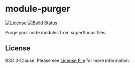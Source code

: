 # module-purger
[![License](https://img.shields.io/badge/License-BSD%203--Clause-green.svg)]() 
[![Build Status](https://travis-ci.org/DLoT/module-purger.svg?branch=master)](https://travis-ci.org/DLoT/module-purger)    

Purge your node modules from superfluous files. 

## License

BSD 3-Clause. Please see [License File](LICENSE) for more information.
